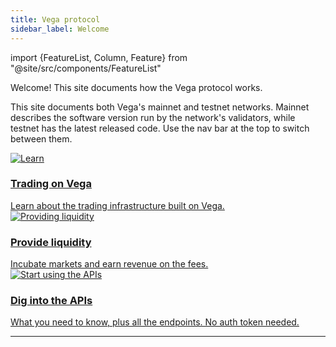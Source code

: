 ```yaml
---
title: Vega protocol
sidebar_label: Welcome
---
```

import {FeatureList, Column, Feature} from "@site/src/components/FeatureList"

Welcome! This site documents how the Vega protocol works.

This site documents both Vega's mainnet and testnet networks. Mainnet describes the software version run by the network's validators, while testnet has the latest released code. Use the nav bar at the top to switch between them.

<div class="container">
  <div class="row">
    <div class="col col--4">
      <a href="/testnet/concepts/trading-on-vega">
        <div class="card">
          <div class="card__image">
            <img src={require("/static/img/intros/trading-concepts.png").default} alt="Learn" />
          </div>
          <div class="card__body">
            <h3>Trading on Vega</h3>
            Learn about the trading infrastructure built on Vega.
          </div>
        </div>
      </a>
    </div>
    <div class="col col--4">
      <a href="/testnet/concepts/liquidity">
        <div class="card">
          <div class="card__image">
            <img src={require("/static/img/intros/liquidity.png").default} alt="Providing liquidity" />
          </div>
          <div class="card__body">
            <h3>Provide liquidity</h3>
            Incubate markets and earn revenue on the fees.
          </div>
        </div>
      </a>
    </div>
        <div class="col col--4">
      <a href="/testnet/api/overview">
        <div class="card">
          <div class="card__image">
            <img src={require("/static/img/intros/api-docs.png").default} alt="Start using the APIs" />
          </div>
          <div class="card__body">
            <h3>Dig into the APIs</h3>
            What you need to know, plus all the endpoints. No auth token needed.
          </div>
        </div>
      </a>
    </div>
  </div>
</div>

<hr class="subsection" />

<FeatureList>
  <Column title="Get to know the protocol">
    <Feature url="/testnet/concepts/vega-chain" title="Vega Blockchain" subtitle="How the Vega PoS chain works" image="chain.png" />
    <Feature url="/testnet/concepts/governance" title="Governance" subtitle="Learn about governance" subtitle="Make your voice heard, take part in governance." image="governance.png" />
  </Column>
  <Column title="Use Vega">
    <Feature url="https://console.vega.xyz" title="Trade on Console" subtitle="Console is a trading interface for Vega" image="console.png" />
    <Feature url="/testnet/tools" title="Apps" subtitle="Browse wallet apps and other tools for Vega" image="apps.png" />
  </Column>
    <Column title="Set up a node">
    <Feature url="/testnet/node-operators/" title="Run a validator node" subtitle="Support running the network by becoming a validator" image="run-node.png" />
    <Feature url="/testnet/node-operators#get-started-with-a-data-node" title="Start up a data node" subtitle="Get direct access to network and trading data with your own data node." image="data-node.png" />
    </Column>
</FeatureList>